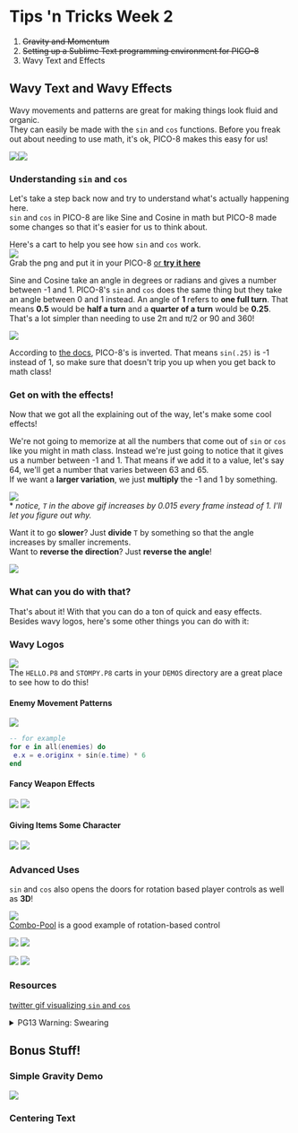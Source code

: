 # Tips 'n Tricks Week 2
1. ~~Gravity and Momentum~~
2. ~~Setting up a Sublime Text programming environment for PICO-8~~
3. Wavy Text and Effects


## Wavy Text and Wavy Effects

Wavy movements and patterns are great for making things look fluid and organic.   
They can easily be made with the `sin` and `cos` functions. Before you freak out about needing to use math, it's ok, PICO-8 makes this easy for us!

![](lava-sin.gif)![](catch-sin.gif)

### Understanding `sin` and `cos`

Let's take a step back now and try to understand what's actually happening here.  
`sin` and `cos` in PICO-8 are like Sine and Cosine in math but PICO-8 made some changes so that it's easier for us to think about.

Here's a cart to help you see how `sin` and `cos` work.  
![](sin_cos_ex.p8.png)  
Grab the png and put it in your PICO-8 [or **try it here**](https://www.lexaloffle.com/bbs/?tid=30001)  

Sine and Cosine take an angle in degrees or radians and gives a number between -1 and 1.
PICO-8's `sin` and `cos` does the same thing but they take an angle between 0 and 1 instead. An angle of **1** refers to **one full turn**. That means **0.5** would be **half a turn** and a **quarter of a turn** would be **0.25**. That's a lot simpler than needing to use 2π and π/2 or 90 and 360!

![](https://trasevoldog.files.wordpress.com/2017/06/angles1.png)

According to [the docs](http://pico-8.wikia.com/wiki/Sin), PICO-8's is inverted. That means `sin(.25)` is -1 instead of 1, so make sure that doesn't trip you up when you get back to math class!

### Get on with the effects!

Now that we got all the explaining out of the way, let's make some cool effects!

We're not going to memorize at all the numbers that come out of `sin` or `cos` like you might in math class. Instead we're just going to notice that it gives us a number between -1 and 1. That means if we add it to a value, let's say 64, we'll get a number that varies between 63 and 65.  
If we want a **larger variation**, we just **multiply** the -1 and 1 by something.

![](multiply_sine.gif)  
\* *notice, `T` in the above gif increases by 0.015 every frame instead of 1. I'll let you figure out why.*

Want it to go **slower**? Just **divide** `T` by something so that the angle increases by smaller increments.  
Want to **reverse the direction**? Just **reverse the angle**!  

![](div_sin.gif)

### What can you do with that?

That's about it! With that you can do a ton of quick and easy effects. Besides wavy logos, here's some other things you can do with it:

### Wavy Logos

![](hello.gif)  
The `HELLO.P8` and `STOMPY.P8` carts in your `DEMOS` directory are a great place to see how to do this!

#### Enemy Movement Patterns

![](enemy-sin.gif)
```lua
-- for example
for e in all(enemies) do
 e.x = e.originx + sin(e.time) * 6
end
```

#### Fancy Weapon Effects

![](weapon_sin.gif)
![](fancy_weapon_effects.p8.png)

#### Giving Items Some Character

![](item_sin.gif)
![](item_effects.p8.png)

### Advanced Uses
`sin` and `cos` also opens the doors for rotation based player controls as well as **3D**!

![](combo-pool.png)  
[Combo-Pool](https://www.lexaloffle.com/bbs/?tid=3467) is a good example of rotation-based control  

![](rotation-control.gif)
![](rotation-control.p8.png)

![](advanced-3d.gif)
![](simple-3d-example.p8.png) 



### Resources

[twitter gif visualizing `sin` and `cos`](https://twitter.com/MBoffin/status/905191907294199808)   

<details>
    <summary>PG13 Warning: Swearing</summary>
    [Why turn-based angles?](https://trasevol.dog/2017/06/08/doodle-insights-17-a-case-for-turn-based-angles/)
</details>


## Bonus Stuff!

### Simple Gravity Demo

![](gravity.p8.png)

### Centering Text
